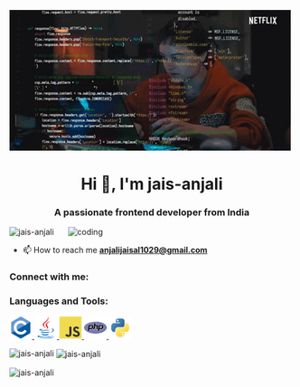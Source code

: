 ![logo](https://github.com/jais-anjali/jais-anjali/blob/main/coding-kira.gif)
<h1 align="center">Hi 👋, I'm jais-anjali</h1>
<h3 align="center">A passionate frontend developer from India</h3>
<img align="right" alt="coding" width="400" src="https://user-images.githubusercontent.com/55389276/140866485-8fb1c876-9a8f-4d6a-98dc-08c4981eaf70.gif">
<p align="left"> <img src="https://komarev.com/ghpvc/?username=jais-anjali&label=Profile%20views&color=0e75b6&style=flat" alt="jais-anjali" /> </p>

- 📫 How to reach me **anjalijaisal1029@gmail.com**

<h3 align="left">Connect with me:</h3>
<p align="left">
</p>

<h3 align="left">Languages and Tools:</h3>
<p align="left"> <a href="https://www.cprogramming.com/" target="_blank" rel="noreferrer"> <img src="https://raw.githubusercontent.com/devicons/devicon/master/icons/c/c-original.svg" alt="c" width="40" height="40"/> </a> <a href="https://www.java.com" target="_blank" rel="noreferrer"> <img src="https://raw.githubusercontent.com/devicons/devicon/master/icons/java/java-original.svg" alt="java" width="40" height="40"/> </a> <a href="https://developer.mozilla.org/en-US/docs/Web/JavaScript" target="_blank" rel="noreferrer"> <img src="https://raw.githubusercontent.com/devicons/devicon/master/icons/javascript/javascript-original.svg" alt="javascript" width="40" height="40"/> </a> <a href="https://www.php.net" target="_blank" rel="noreferrer"> <img src="https://raw.githubusercontent.com/devicons/devicon/master/icons/php/php-original.svg" alt="php" width="40" height="40"/> </a> <a href="https://www.python.org" target="_blank" rel="noreferrer"> <img src="https://raw.githubusercontent.com/devicons/devicon/master/icons/python/python-original.svg" alt="python" width="40" height="40"/> </a> </p>

<p><img align="left" src="https://github-readme-stats.vercel.app/api/top-langs?username=jais-anjali&show_icons=true&locale=en&layout=compact" alt="jais-anjali" /></p>

<p>&nbsp;<img align="center" src="https://github-readme-stats.vercel.app/api?username=jais-anjali&show_icons=true&locale=en" alt="jais-anjali" /></p>

<p><img align="center" src="https://github-readme-streak-stats.herokuapp.com/?user=jais-anjali&" alt="jais-anjali" /></p>
